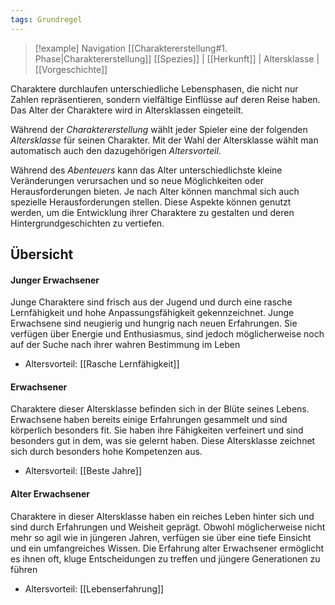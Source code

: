 ```yaml
---
tags: Grundregel
---
```

> [!example] Navigation 
>  [[Charaktererstellung#1. Phase|Charaktererstellung]]
>  [[Spezies]] | [[Herkunft]] | Altersklasse | [[Vorgeschichte]]

Charaktere durchlaufen unterschiedliche Lebensphasen, die nicht nur Zahlen repräsentieren, sondern vielfältige Einflüsse auf deren Reise haben. Das Alter der Charaktere wird in Altersklassen eingeteilt. 

Während der *Charaktererstellung* wählt jeder Spieler eine der folgenden *Altersklasse* für seinen Charakter. Mit der Wahl der Altersklasse wählt man automatisch auch den dazugehörigen *Altersvorteil*. 

Während des *Abenteuers* kann das Alter unterschiedlichste kleine Veränderungen verursachen und so neue Möglichkeiten oder Herausforderungen bieten. Je nach Alter können manchmal sich auch spezielle Herausforderungen stellen. Diese Aspekte können genutzt werden, um die Entwicklung ihrer Charaktere zu gestalten und deren Hintergrundgeschichten zu vertiefen.


## Übersicht

#### Junger Erwachsener
Junge Charaktere sind frisch aus der Jugend und durch eine rasche Lernfähigkeit und hohe Anpassungsfähigkeit gekennzeichnet. Junge Erwachsene sind neugierig und hungrig nach neuen Erfahrungen. Sie verfügen über Energie und Enthusiasmus, sind jedoch möglicherweise noch auf der Suche nach ihrer wahren Bestimmung im Leben

- Altersvorteil: [[Rasche Lernfähigkeit]]


#### Erwachsener
Charaktere dieser Altersklasse befinden sich in der Blüte seines Lebens. Erwachsene haben bereits einige Erfahrungen gesammelt und sind körperlich besonders fit. Sie haben ihre Fähigkeiten verfeinert und sind besonders gut in dem, was sie gelernt haben. Diese Altersklasse zeichnet sich durch besonders hohe Kompetenzen aus.

- Altersvorteil: [[Beste Jahre]]


#### Alter Erwachsener
Charaktere in dieser Altersklasse haben ein reiches Leben hinter sich und sind durch Erfahrungen und Weisheit geprägt. Obwohl möglicherweise nicht mehr so agil wie in jüngeren Jahren, verfügen sie über eine tiefe Einsicht und ein umfangreiches Wissen. Die Erfahrung alter Erwachsener ermöglicht es ihnen oft, kluge Entscheidungen zu treffen und jüngere Generationen zu führen

- Altersvorteil: [[Lebenserfahrung]]

